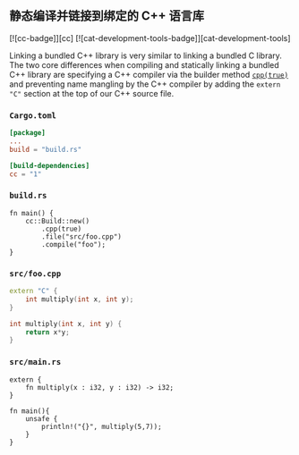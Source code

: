 ## 静态编译并链接到绑定的 C++ 语言库

[![cc-badge]][cc] [![cat-development-tools-badge]][cat-development-tools]

Linking a bundled C++ library is very similar to linking a bundled C library. The two core differences when compiling and statically linking a bundled C++ library are specifying a C++ compiler via the builder method [`cpp(true)`][cc-build-cpp] and preventing name mangling by the C++ compiler by adding the `extern "C"` section at the top of our C++ source file.


### `Cargo.toml`

```toml
[package]
...
build = "build.rs"

[build-dependencies]
cc = "1"
```

### `build.rs`

```rust,edition2018,no_run
fn main() {
    cc::Build::new()
        .cpp(true)
        .file("src/foo.cpp")
        .compile("foo");   
}
```

### `src/foo.cpp`

```cpp
extern "C" {
    int multiply(int x, int y);
}

int multiply(int x, int y) {
    return x*y;
}
```

### `src/main.rs`

```rust,edition2018,ignore
extern {
    fn multiply(x : i32, y : i32) -> i32;
}

fn main(){
    unsafe {
        println!("{}", multiply(5,7));
    }   
}
```

[cc-build-cpp]: https://docs.rs/cc/*/cc/struct.Build.html#method.cpp
